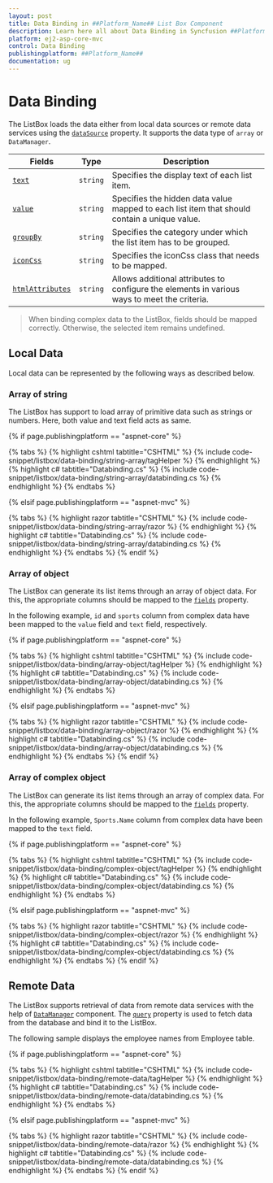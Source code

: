 ```yaml
---
layout: post
title: Data Binding in ##Platform_Name## List Box Component
description: Learn here all about Data Binding in Syncfusion ##Platform_Name## List Box component and more.
platform: ej2-asp-core-mvc
control: Data Binding
publishingplatform: ##Platform_Name##
documentation: ug
---
```



# Data Binding

The ListBox loads the data either from local data sources or remote data services using the [`dataSource`](https://help.syncfusion.com/cr/aspnetcore-js2/Syncfusion.EJ2~Syncfusion.EJ2.DropDowns.ListBox~DataSource.html) property. It supports
the data type of `array` or `DataManager`.

| Fields | Type | Description |
|------|------|-------------|
| [`text`](https://help.syncfusion.com/cr/cref_files/aspnetcore-js2/Syncfusion.EJ2~Syncfusion.EJ2.DropDowns.ListBoxFieldSettings~Text.html) |  `string` | Specifies the display text of each list item. |
| [`value`](https://help.syncfusion.com/cr/cref_files/aspnetcore-js2/Syncfusion.EJ2~Syncfusion.EJ2.DropDowns.ListBoxFieldSettings~Value.html) |  `string` | Specifies the hidden data value mapped to each list item that should contain a unique value. |
| [`groupBy`](https://help.syncfusion.com/cr/cref_files/aspnetcore-js2/Syncfusion.EJ2~Syncfusion.EJ2.DropDowns.ListBoxFieldSettings~GroupBy.html) |  `string` | Specifies the category under which the list item has to be grouped. |
| [`iconCss`](https://help.syncfusion.com/cr/cref_files/aspnetcore-js2/Syncfusion.EJ2~Syncfusion.EJ2.DropDowns.ListBoxFieldSettings~IconCss.html) |  `string` | Specifies the iconCss class that needs to be mapped. |
| [`htmlAttributes`](https://help.syncfusion.com/cr/cref_files/aspnetcore-js2/Syncfusion.EJ2~Syncfusion.EJ2.DropDowns.ListBoxFieldSettings~HtmlAttributes.html) |  `string` | Allows additional attributes to configure the elements in various ways to meet the criteria. |

> When binding complex data to the ListBox, fields should be mapped correctly. Otherwise, the selected item remains undefined.

## Local Data

Local data can be represented by the following ways as described below.

### Array of string

The ListBox has support to load array of primitive data such as strings or numbers. Here, both value and text field acts as same.

{% if page.publishingplatform == "aspnet-core" %}

{% tabs %}
{% highlight cshtml tabtitle="CSHTML" %}
{% include code-snippet/listbox/data-binding/string-array/tagHelper %}
{% endhighlight %}
{% highlight c# tabtitle="Databinding.cs" %}
{% include code-snippet/listbox/data-binding/string-array/databinding.cs %}
{% endhighlight %}
{% endtabs %}

{% elsif page.publishingplatform == "aspnet-mvc" %}

{% tabs %}
{% highlight razor tabtitle="CSHTML" %}
{% include code-snippet/listbox/data-binding/string-array/razor %}
{% endhighlight %}
{% highlight c# tabtitle="Databinding.cs" %}
{% include code-snippet/listbox/data-binding/string-array/databinding.cs %}
{% endhighlight %}
{% endtabs %}
{% endif %}



### Array of object

The ListBox can generate its list items through an array of object data. For this, the appropriate columns should be mapped to the [`fields`](../api/list-box/#fields) property.

In the following example, `id` and `sports` column from complex data have been mapped to the `value` field and `text` field, respectively.

{% if page.publishingplatform == "aspnet-core" %}

{% tabs %}
{% highlight cshtml tabtitle="CSHTML" %}
{% include code-snippet/listbox/data-binding/array-object/tagHelper %}
{% endhighlight %}
{% highlight c# tabtitle="Databinding.cs" %}
{% include code-snippet/listbox/data-binding/array-object/databinding.cs %}
{% endhighlight %}
{% endtabs %}

{% elsif page.publishingplatform == "aspnet-mvc" %}

{% tabs %}
{% highlight razor tabtitle="CSHTML" %}
{% include code-snippet/listbox/data-binding/array-object/razor %}
{% endhighlight %}
{% highlight c# tabtitle="Databinding.cs" %}
{% include code-snippet/listbox/data-binding/array-object/databinding.cs %}
{% endhighlight %}
{% endtabs %}
{% endif %}



### Array of complex object

The ListBox can generate its list items through an array of complex data. For this, the appropriate columns should be mapped to the [`fields`](https://help.syncfusion.com/cr/cref_files/aspnetcore-js2/Syncfusion.EJ2~Syncfusion.EJ2.DropDowns.ListBox~Fields.html) property.

In the following example, `Sports.Name` column from complex data have been mapped to the `text` field.

{% if page.publishingplatform == "aspnet-core" %}

{% tabs %}
{% highlight cshtml tabtitle="CSHTML" %}
{% include code-snippet/listbox/data-binding/complex-object/tagHelper %}
{% endhighlight %}
{% highlight c# tabtitle="Databinding.cs" %}
{% include code-snippet/listbox/data-binding/complex-object/databinding.cs %}
{% endhighlight %}
{% endtabs %}

{% elsif page.publishingplatform == "aspnet-mvc" %}

{% tabs %}
{% highlight razor tabtitle="CSHTML" %}
{% include code-snippet/listbox/data-binding/complex-object/razor %}
{% endhighlight %}
{% highlight c# tabtitle="Databinding.cs" %}
{% include code-snippet/listbox/data-binding/complex-object/databinding.cs %}
{% endhighlight %}
{% endtabs %}
{% endif %}



## Remote Data

The ListBox supports retrieval of data from remote data services with the help of [`DataManager`](https://ej2.syncfusion.com/documentation/data/getting-started/) component. The [`query`](https://help.syncfusion.com/cr/cref_files/aspnetcore-js2/Syncfusion.EJ2~Syncfusion.EJ2.DropDowns.ListBox~Query.html) property is used to fetch
data from the database and bind it to the ListBox.

The following sample displays the employee names from Employee table.

{% if page.publishingplatform == "aspnet-core" %}

{% tabs %}
{% highlight cshtml tabtitle="CSHTML" %}
{% include code-snippet/listbox/data-binding/remote-data/tagHelper %}
{% endhighlight %}
{% highlight c# tabtitle="Databinding.cs" %}
{% include code-snippet/listbox/data-binding/remote-data/databinding.cs %}
{% endhighlight %}
{% endtabs %}

{% elsif page.publishingplatform == "aspnet-mvc" %}

{% tabs %}
{% highlight razor tabtitle="CSHTML" %}
{% include code-snippet/listbox/data-binding/remote-data/razor %}
{% endhighlight %}
{% highlight c# tabtitle="Databinding.cs" %}
{% include code-snippet/listbox/data-binding/remote-data/databinding.cs %}
{% endhighlight %}
{% endtabs %}
{% endif %}


